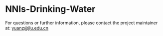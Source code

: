 # NNIs-Drinking-Water
For questions or further information, please contact the project maintainer at:
yuanz@jlu.edu.cn
